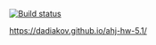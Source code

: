 [![Build status](https://ci.appveyor.com/api/projects/status/0ol8hfn6u1l9y7ds?svg=true)](https://ci.appveyor.com/project/dadiakov/ahj-hw-5-1)

https://dadiakov.github.io/ahj-hw-5.1/
